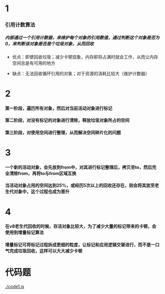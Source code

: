 # 1
### 引用计数算法
##### 内部通过一个引用计数器，来维护每个对象的引用数值，通过判断这个对象是否为0，来判断该对象是否是个垃圾对象，从而回收
* 优点：即使回收垃圾；减少卡顿现象，内存即将占满时就会工作，从而让内存空间总是有可用的地方

* 缺点：无法回收循环引用的对象；对于资源的消耗比较大（维护计数器）

  

# 2
#### 第一阶段，遍历所有对象，然后对当前活动对象进行标记
#### 第二阶段，对没有标记的对象进行清除，释放垃圾对象所占的空间
#### 第三阶段，对使用空间进行整理，从而解决空间碎片化的问题



# 3
#### 一个新的活动对象，会先放到from中，对其进行**标记整理**后，拷贝至to，然后完全清除from，再将to与from区域互换
#### 当活动对象占用的空间达到25%，或经历5次以上的回收还存在，则会将其放至老生代对象中，这个过程也成为晋升

# 4
#### 在v8老生代回收的时候，存活对象比较大，为了减少大量的标记带来的卡顿，会使用到增量标记算法
#### 增量标记可将标记过程拆成更细的粒度，让标记和应用逻辑交替进行，而不是一口气完成垃圾回收，这样可以大大减少卡顿

# 代码题
[./code1.js](./code1.js)




